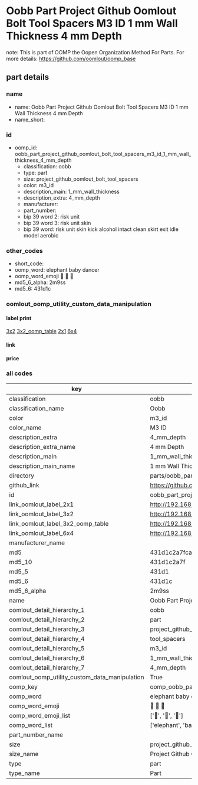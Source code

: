 # Oobb Part Project Github Oomlout Bolt Tool Spacers M3 ID 1 mm Wall Thickness 4 mm Depth  

note: This is part of OOMP the Oopen Organization Method For Parts. For more details: https://github.com/oomlout/oomp_base

##  part details
  







### name
* name: Oobb Part Project Github Oomlout Bolt Tool Spacers M3 ID 1 mm Wall Thickness 4 mm Depth
* name_short: 
### id
* oomp_id: oobb_part_project_github_oomlout_bolt_tool_spacers_m3_id_1_mm_wall_thickness_4_mm_depth
  * classification: oobb
  * type: part
  * size: project_github_oomlout_bolt_tool_spacers
  * color: m3_id
  * description_main: 1_mm_wall_thickness
  * description_extra: 4_mm_depth
  * manufacturer: 
  * part_number: 
  * bip 39 word 2: risk unit
  * bip 39 word 3: risk unit skin
  * bip 39 word: risk unit skin kick alcohol intact clean skirt exit idle model aerobic

### other_codes
* short_code: 
* oomp_word: elephant baby dancer
* oomp_word_emoji :elephant: :baby: :dancer:
* md5_6_alpha: 2m9ss
* md5_6: 431d1c






### oomlout_oomp_utility_custom_data_manipulation
#### label print
[3x2](http://192.168.1.245:1112/?label=oomp%202m9ss)
[3x2_oomp_table](http://192.168.1.108:1112/?label=oomp%202m9ss)
[2x1](http://192.168.1.242:1112/?label=oomp%202m9ss)
[6x4](http://192.168.1.55:1112/?label=oomp%202m9ss)    

#### link

                              

#### price







### all codes 
| key | value |  
| --- | --- |  
| classification | oobb |  
| classification_name | Oobb |  
| color | m3_id |  
| color_name | M3 ID |  
| description_extra | 4_mm_depth |  
| description_extra_name | 4 mm Depth |  
| description_main | 1_mm_wall_thickness |  
| description_main_name | 1 mm Wall Thickness |  
| directory | parts/oobb_part_project_github_oomlout_bolt_tool_spacers_m3_id_1_mm_wall_thickness_4_mm_depth |  
| github_link | https://github.com/oomlout/oomlout_oomp_part_src/tree/main/parts/oobb_part_project_github_oomlout_bolt_tool_spacers_m3_id_1_mm_wall_thickness_4_mm_depth |  
| id | oobb_part_project_github_oomlout_bolt_tool_spacers_m3_id_1_mm_wall_thickness_4_mm_depth |  
| link_oomlout_label_2x1 | http://192.168.1.242:1112/?label=oomp%202m9ss |  
| link_oomlout_label_3x2 | http://192.168.1.245:1112/?label=oomp%202m9ss |  
| link_oomlout_label_3x2_oomp_table | http://192.168.1.108:1112/?label=oomp%202m9ss |  
| link_oomlout_label_6x4 | http://192.168.1.55:1112/?label=oomp%202m9ss |  
| manufacturer_name |  |  
| md5 | 431d1c2a7fcaa549d60307a3953b6dd3 |  
| md5_10 | 431d1c2a7f |  
| md5_5 | 431d1 |  
| md5_6 | 431d1c |  
| md5_6_alpha | 2m9ss |  
| name | Oobb Part Project Github Oomlout Bolt Tool Spacers M3 ID 1 mm Wall Thickness 4 mm Depth |  
| oomlout_detail_hierarchy_1 | oobb |  
| oomlout_detail_hierarchy_2 | part |  
| oomlout_detail_hierarchy_3 | project_github_bolt |  
| oomlout_detail_hierarchy_4 | tool_spacers |  
| oomlout_detail_hierarchy_5 | m3_id |  
| oomlout_detail_hierarchy_6 | 1_mm_wall_thickness |  
| oomlout_detail_hierarchy_7 | 4_mm_depth |  
| oomlout_oomp_utility_custom_data_manipulation | True |  
| oomp_key | oomp_oobb_part_project_github_oomlout_bolt_tool_spacers_m3_id_1_mm_wall_thickness_4_mm_depth |  
| oomp_word | elephant baby dancer |  
| oomp_word_emoji | :elephant: :baby: :dancer: |  
| oomp_word_emoji_list | [':elephant:', ':baby:', ':dancer:'] |  
| oomp_word_list | ['elephant', 'baby', 'dancer'] |  
| part_number_name |  |  
| size | project_github_oomlout_bolt_tool_spacers |  
| size_name | Project Github Oomlout Bolt Tool Spacers |  
| type | part |  
| type_name | Part |  
